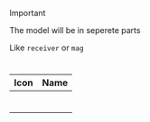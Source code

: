 
> [!IMPORTANT]
> The model will be in seperete parts
>
> Like `receiver` or `mag`



# 

| Icon | Name |
| :--: | :--: | 
| | | | | 
<br> | | 
| | | | | 